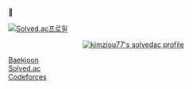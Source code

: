💚

[![Solved.ac프로필](http://mazassumnida.wtf/api/mini/generate_badge?boj={kimziou77})](https://solved.ac/{kimziou77})

<div align="center">
  
[![kimziou77's solvedac profile](http://mazassumnida.wtf/api/v2/generate_badge?boj=kimziou77)](https://solved.ac/profile/kimziou77)
</div>

[Baekjoon](https://www.acmicpc.net/user/kimziou77)  
[Solved.ac](https://solved.ac/kimziou77)  
[Codeforces](https://codeforces.com/profile/kimziou77)  
